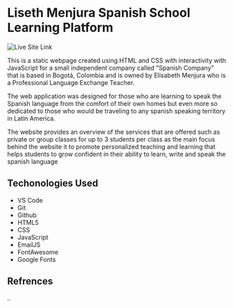 # Liseth Menjura Spanish School Learning Platform

![Live Site Link](https://trevthedev777.github.io/Liseth-Spanish-School/)

This is a static webpage created using HTML and CSS with interactivity with JavaScript for a small independent company called "Spanish Company" that is based in Bogotá, Colombia and is owned by Elisabeth Menjura who is a Professional Language Exchange Teacher.

The web application was designed for those who are learning to speak the Spanish language from the comfort of their own homes but even more so dedicated to those who would be traveling to any spanish speaking territory in Latin America.

The website provides an overview of the services that are offered such as private or group classes for up to 3 students per class as the main focus behind the website it to promote personalized teaching and learning that helps students to grow confident in their ability to learn, write and speak the spanish language

## Techonologies Used

-   VS Code
-   Git
-   Github
-   HTML5
-   CSS
-   JavaScript
-   EmailJS
-   FontAwesome
-   Google Fonts

## Refrences

..
